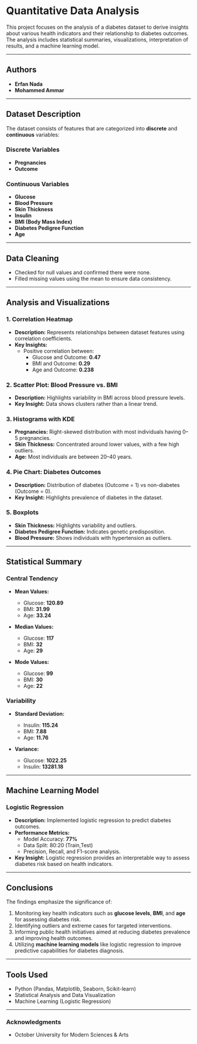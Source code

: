 # Quantitative Data Analysis

This project focuses on the analysis of a diabetes dataset to derive insights about various health indicators and their relationship to diabetes outcomes. The analysis includes statistical summaries, visualizations, interpretation of results, and a machine learning model.

---

## Authors

- **Erfan Nada**
- **Mohammed Ammar**

---

## Dataset Description

The dataset consists of features that are categorized into **discrete** and **continuous** variables:

### Discrete Variables

- **Pregnancies**
- **Outcome**

### Continuous Variables

- **Glucose**
- **Blood Pressure**
- **Skin Thickness**
- **Insulin**
- **BMI (Body Mass Index)**
- **Diabetes Pedigree Function**
- **Age**

---

## Data Cleaning

- Checked for null values and confirmed there were none.
- Filled missing values using the mean to ensure data consistency.

---

## Analysis and Visualizations

### 1. **Correlation Heatmap**

- **Description:** Represents relationships between dataset features using correlation coefficients.
- **Key Insights:**
  - Positive correlation between:
    - Glucose and Outcome: **0.47**
    - BMI and Outcome: **0.29**
    - Age and Outcome: **0.238**

### 2. **Scatter Plot: Blood Pressure vs. BMI**

- **Description:** Highlights variability in BMI across blood pressure levels.
- **Key Insight:** Data shows clusters rather than a linear trend.

### 3. **Histograms with KDE**

- **Pregnancies:** Right-skewed distribution with most individuals having 0–5 pregnancies.
- **Skin Thickness:** Concentrated around lower values, with a few high outliers.
- **Age:** Most individuals are between 20–40 years.

### 4. **Pie Chart: Diabetes Outcomes**

- **Description:** Distribution of diabetes (Outcome = 1) vs non-diabetes (Outcome = 0).
- **Key Insight:** Highlights prevalence of diabetes in the dataset.

### 5. **Boxplots**

- **Skin Thickness:** Highlights variability and outliers.
- **Diabetes Pedigree Function:** Indicates genetic predisposition.
- **Blood Pressure:** Shows individuals with hypertension as outliers.

---

## Statistical Summary

### Central Tendency

- **Mean Values:**

  - Glucose: **120.89**
  - BMI: **31.99**
  - Age: **33.24**

- **Median Values:**

  - Glucose: **117**
  - BMI: **32**
  - Age: **29**

- **Mode Values:**

  - Glucose: **99**
  - BMI: **30**
  - Age: **22**

### Variability

- **Standard Deviation:**

  - Insulin: **115.24**
  - BMI: **7.88**
  - Age: **11.76**

- **Variance:**

  - Glucose: **1022.25**
  - Insulin: **13281.18**

---

## Machine Learning Model

### **Logistic Regression**

- **Description:** Implemented logistic regression to predict diabetes outcomes.
- **Performance Metrics:**
  - Model Accuracy: **77%**
  - Data Split: 80:20 (Train,Test)
  - Precision, Recall, and F1-score analysis.
- **Key Insight:** Logistic regression provides an interpretable way to assess diabetes risk based on health indicators.

---

## Conclusions

The findings emphasize the significance of:

1. Monitoring key health indicators such as **glucose levels**, **BMI**, and **age** for assessing diabetes risk.
2. Identifying outliers and extreme cases for targeted interventions.
3. Informing public health initiatives aimed at reducing diabetes prevalence and improving health outcomes.
4. Utilizing **machine learning models** like logistic regression to improve predictive capabilities for diabetes diagnosis.

---

## Tools Used

- Python (Pandas, Matplotlib, Seaborn, Scikit-learn)
- Statistical Analysis and Data Visualization
- Machine Learning (Logistic Regression)

---

### Acknowledgments

- October University for Modern Sciences & Arts

